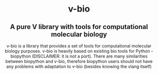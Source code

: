 <div align="center">
<h1>v-bio</h1>
  <h2>A pure V library with tools for computational molecular biology</h2>

v-bio is a library that provides a set of tools for computational molecular biology purposes. v-bio is heavily based on existing bio tools for Python - biopython (DISCLAIMER: it is not a port). There are many similarities between biopython and v-bio, therefore biopython users should not have any problems with adaptation to v-bio (besides knowing the vlang itself)
